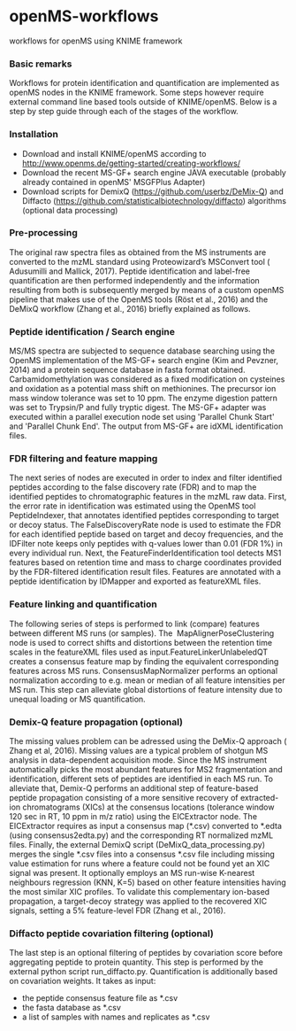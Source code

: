 # openMS-workflows

workflows for openMS using KNIME framework

### Basic remarks

Workflows for protein identification and quantification are implemented as openMS nodes in the KNIME framework. 
Some steps however require external command line based tools outside of KNIME/openMS. 
Below is a step by step guide through each of the stages of the workflow. 

### Installation

- Download and install KNIME/openMS according to http://www.openms.de/getting-started/creating-workflows/
- Download the recent MS-GF+ search engine JAVA executable (probably already contained in openMS' MSGFPlus Adapter)
- Download scripts for DemixQ (https://github.com/userbz/DeMix-Q) and Diffacto (https://github.com/statisticalbiotechnology/diffacto) algorithms (optional data processing)

### Pre-processing

The original raw spectra files as obtained from the MS instruments are converted to the 
mzML standard using Proteowizard’s MSConvert tool (​Adusumilli and Mallick, 2017​). Peptide 
identification and label-free quantification are then performed independently and the information 
resulting from both is subsequently merged by means of a custom openMS pipeline that makes use 
of the OpenMS tools (​Röst et al., 2016​) and the DeMixQ workflow (​Zhang et al., 2016​) briefly 
explained as follows. 

### Peptide identification / Search engine

MS/MS spectra are subjected to sequence database searching using 
the OpenMS implementation of the MS-GF+ search engine (​Kim and Pevzner, 2014​) and a protein sequence database 
in fasta format obtained. Carbamidomethylation was considered as a fixed modification on cysteines and 
oxidation as a potential mass shift on methionines. The precursor ion mass window tolerance was set to 10 ppm. 
The enzyme digestion pattern was set to Trypsin/P and fully tryptic digest. The MS-GF+ adapter was executed 
within a parallel execution node set using 'Parallel Chunk Start' and 'Parallel Chunk End'. The output 
from MS-GF+ are idXML identification files.

### FDR filtering and feature mapping

The next series of nodes are executed in order to index and filter identified peptides according to 
the false discovery rate (FDR) and to map the identified peptides to chromatographic features in the 
mzML raw data. First, the error rate in identification was estimated using the OpenMS tool PeptideIndexer, 
that annotates identified peptides corresponding to target or decoy status. The FalseDiscoveryRate node 
is used to estimate the FDR for each identified peptide based on target and decoy frequencies, and the​ 
IDFilter note​ keeps only peptides with q-values lower than 0.01 (FDR 1%) in every individual run. 
Next, the FeatureFinderIdentification tool detects MS1 features based on retention time and mass to charge 
coordinates provided by the FDR-filtered identification result files. 
Features are annotated with a peptide identification by ​IDMapper and exported as featureXML files. 

### Feature linking and quantification

The following series of steps is performed to link (compare) features between different MS runs (or samples). 
The ​ MapAlignerPoseClustering node is used to correct shifts and distortions 
between the retention time scales in the featureXML files used as input. ​FeatureLinkerUnlabeledQT 
creates a consensus feature map by finding the equivalent corresponding features across MS runs. 
ConsensusMapNormalizer performs an optional normalization according to e.g. mean or median of all 
feature intensities per MS run. This step can alleviate global distortions of feature intensity due to unequal loading 
or MS quantification.

### Demix-Q feature propagation (optional)

The missing values problem can be adressed using the DeMix-Q approach (​Zhang et al, 2016​). 
Missing values are a typical problem of shotgun MS analysis in data-dependent acquisition mode. 
Since the MS instrument automatically picks the most abundant features for MS2 fragmentation and 
identification, different sets of peptides are identified in each MS run. To alleviate that, Demix-Q 
performs an additional step of feature-based peptide propagation consisting of a more sensitive recovery of 
extracted-ion chromatograms (XICs) at the consensus locations (tolerance window 120 sec 
in RT, 10 ppm in m/z ratio) using the EICExtractor node. The EICExtractor requires as input a consensus map (*.csv) 
converted to *.edta (using consensus2edta.py) and the corresponding RT normalized mzML files. Finally, 
the external DemixQ script (DeMixQ_data_processing.py) merges the single *.csv files into a consensus *.csv file 
including missing value estimation for runs where a feature could not be found yet an XIC signal was present. 
It optionally employs an MS run-wise K-nearest neighbours regression (KNN, K=5) based on other feature intensities 
having the most similar XIC profiles. To validate this complementary ion-based propagation, 
a target-decoy strategy was applied to the recovered XIC signals, setting a 5% feature-level 
FDR (​Zhang et al., 2016​).

### Diffacto peptide covariation filtering (optional)

The last step is an optional filtering of peptides by covariation score before aggregating peptide to protein quantity. 
This step is performed by the external python script run_diffacto.py. Quantification is additionally based on covariation weights. 
It takes as input:
- the peptide consensus feature file as *.csv
- the fasta database as *.csv
- a list of samples with names and replicates as *.csv



